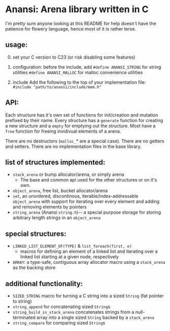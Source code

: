# Anansi: Arena library written in C

I'm pretty sure anyone looking at this README for help doesn't have the patience for flowery language, hence most of it is rather terse.

## usage:
0. set your C version to C23 (or risk disabling some features)
1. configuration:
before the include, add
`#define ANANSI_STRING` for string utilities
`#define ANANSI_MALLOC` for malloc convenience utilities

2. include
Add the following to the top of your implementation file:
`#include "path/to/anansi/include/mem.h"`

## API:
Each structure has it's own set of functions for init/creation and mutation prefixed by their name.
Every structure has a `generate` function for creating a new structure and a `empty` for emptying out the structure.
Most have a `free` function for freeing invidivual elements of a arena.

There are no destructors (`malloc_`* are a special case).
There are no getters and setters.
There are no implementation files in the base library.

## list of structures implemented:
- `stack_arena` or bump allocator/arena, or simply arena
  - The base and common api used for the other structures or on it's own.
- `object_arena`, free list, bucket allocator/arena
- `set`, an unordered, discontinous, iterable/index-addressable `object_arena` with support for iterating over every element and adding and removing elements by pointers
- `string_arena` (Anansi `string.h`)-- a special purpose storage for storing arbitrary length strings in an `object_arena`

## special structures:
- `LINKED_LIST_ELEMENT_OF(TYPE)` & `list_foreach(first, e)`
  - macros for defining an element of a linked list and iterating over a linked list starting at a given node, respectively
- `ARRAY`: a type-safe, contiguous array allocator macro using a `stack_arena` as the backing store


## additional functionality:
- `SIZED_STRING` macro for turning a C string into a sized `String` (fat pointer to string)
- `string_append` for concatenating sized `String`s
- `string_build_in_stack_arena` concatenates strings from a null-terminated array into a single sized `String` backed by a `stack_arena`
- `string_compare` for comparing sized `String`s
